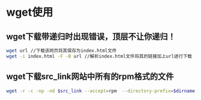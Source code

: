 # wget使用

## wget下载带递归时出现错误，顶层不让你递归！

```bash
wget url //下载该网页将其保存为index.html文件
wget -i index.html -F -B url //解析index.html文件将其的链接加上url进行下载
```

## wget下载src_link网站中所有的rpm格式的文件

```bash
wget -r -c -np -nd $src_link --accept=rpm  --directory-prefix=$dirname
```


